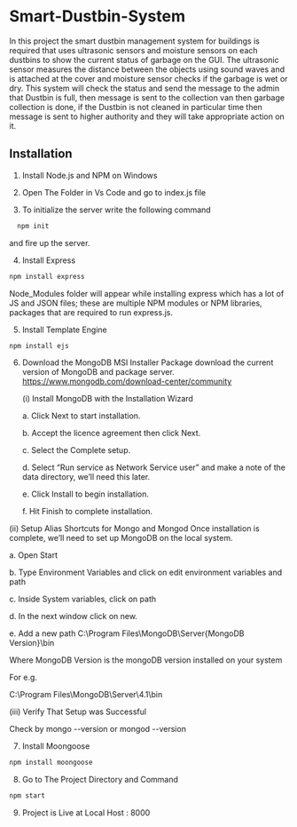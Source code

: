 # Smart-Dustbin-System

In this project the smart dustbin management system for buildings is required that uses
ultrasonic sensors and moisture sensors on each dustbins to show the current status of garbage
on the GUI. The ultrasonic sensor measures the distance between the objects using sound
waves and is attached at the cover and moisture sensor checks if the garbage is wet or dry. This
system will check the status and send the message to the admin that Dustbin is full, then
message is sent to the collection van then garbage collection is done, if the Dustbin is not
cleaned in particular time then message is sent to higher authority and they will take
appropriate action on it.

## Installation

1. Install Node.js and NPM on Windows

2. Open The Folder in Vs Code and go to index.js file

3. To initialize the server write the following command

```bash
  npm init
```

and fire up the server.

4. Install Express

```bash
npm install express
```

Node_Modules folder will appear while installing express which has a lot of JS and
JSON files; these are multiple NPM modules or NPM libraries, packages that are
required to run express.js.

5. Install Template Engine

```bash
npm install ejs
```

6. Download the MongoDB MSI Installer Package download the current version of MongoDB and package server.
   https://www.mongodb.com/download-center/community

   (i) Install MongoDB with the Installation Wizard

   a. Click Next to start installation.

   b. Accept the licence agreement then click Next.

   c. Select the Complete setup.

   d. Select “Run service as Network Service user” and make a note of the data directory, we’ll need this later.

   e. Click Install to begin installation.

   f. Hit Finish to complete installation.

(ii) Setup Alias Shortcuts for Mongo and Mongod Once installation is complete, we’ll need to set up MongoDB on the local system.

a. Open Start

b. Type Environment Variables and click on edit environment variables and path

c. Inside System variables, click on path

d. In the next window click on new.

e. Add a new path
C:\Program Files\MongoDB\Server\{MongoDB Version}\bin

Where MongoDB Version is the mongoDB version installed on your system

For e.g.

C:\Program Files\MongoDB\Server\4.1\bin

(iii) Verify That Setup was Successful

Check by mongo --version or mongod --version

7. Install Moongoose

```bash
npm install moongoose
```

8. Go to The Project Directory and Command

```bash
npm start
```

9. Project is Live at Local Host : 8000
